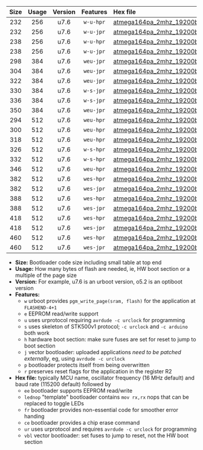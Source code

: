 |Size|Usage|Version|Features|Hex file|
|:-:|:-:|:-:|:-:|:--|
|232|256|u7.6|`w-u-hpr`|[atmega164pa_2mhz_19200bps_ur.hex](https://raw.githubusercontent.com/stefanrueger/urboot/main/bootloaders/atmega164pa/fcpu_2mhz/19200_bps/atmega164pa_2mhz_19200bps_ur.hex)|
|232|256|u7.6|`w-u-jpr`|[atmega164pa_2mhz_19200bps_ur_vbl.hex](https://raw.githubusercontent.com/stefanrueger/urboot/main/bootloaders/atmega164pa/fcpu_2mhz/19200_bps/atmega164pa_2mhz_19200bps_ur_vbl.hex)|
|238|256|u7.6|`w-u-hpr`|[atmega164pa_2mhz_19200bps_lednop_ur.hex](https://raw.githubusercontent.com/stefanrueger/urboot/main/bootloaders/atmega164pa/fcpu_2mhz/19200_bps/atmega164pa_2mhz_19200bps_lednop_ur.hex)|
|238|256|u7.6|`w-u-jpr`|[atmega164pa_2mhz_19200bps_lednop_ur_vbl.hex](https://raw.githubusercontent.com/stefanrueger/urboot/main/bootloaders/atmega164pa/fcpu_2mhz/19200_bps/atmega164pa_2mhz_19200bps_lednop_ur_vbl.hex)|
|298|384|u7.6|`weu-jpr`|[atmega164pa_2mhz_19200bps_ee_ur_vbl.hex](https://raw.githubusercontent.com/stefanrueger/urboot/main/bootloaders/atmega164pa/fcpu_2mhz/19200_bps/atmega164pa_2mhz_19200bps_ee_ur_vbl.hex)|
|304|384|u7.6|`weu-jpr`|[atmega164pa_2mhz_19200bps_ee_lednop_ur_vbl.hex](https://raw.githubusercontent.com/stefanrueger/urboot/main/bootloaders/atmega164pa/fcpu_2mhz/19200_bps/atmega164pa_2mhz_19200bps_ee_lednop_ur_vbl.hex)|
|322|384|u7.6|`weu-jpr`|[atmega164pa_2mhz_19200bps_ee_lednop_fr_ur_vbl.hex](https://raw.githubusercontent.com/stefanrueger/urboot/main/bootloaders/atmega164pa/fcpu_2mhz/19200_bps/atmega164pa_2mhz_19200bps_ee_lednop_fr_ur_vbl.hex)|
|330|384|u7.6|`w-s-jpr`|[atmega164pa_2mhz_19200bps_vbl.hex](https://raw.githubusercontent.com/stefanrueger/urboot/main/bootloaders/atmega164pa/fcpu_2mhz/19200_bps/atmega164pa_2mhz_19200bps_vbl.hex)|
|336|384|u7.6|`w-s-jpr`|[atmega164pa_2mhz_19200bps_lednop_vbl.hex](https://raw.githubusercontent.com/stefanrueger/urboot/main/bootloaders/atmega164pa/fcpu_2mhz/19200_bps/atmega164pa_2mhz_19200bps_lednop_vbl.hex)|
|350|384|u7.6|`weu-jpr`|[atmega164pa_2mhz_19200bps_ee_lednop_fr_ce_ur_vbl.hex](https://raw.githubusercontent.com/stefanrueger/urboot/main/bootloaders/atmega164pa/fcpu_2mhz/19200_bps/atmega164pa_2mhz_19200bps_ee_lednop_fr_ce_ur_vbl.hex)|
|294|512|u7.6|`weu-hpr`|[atmega164pa_2mhz_19200bps_ee_ur.hex](https://raw.githubusercontent.com/stefanrueger/urboot/main/bootloaders/atmega164pa/fcpu_2mhz/19200_bps/atmega164pa_2mhz_19200bps_ee_ur.hex)|
|300|512|u7.6|`weu-hpr`|[atmega164pa_2mhz_19200bps_ee_lednop_ur.hex](https://raw.githubusercontent.com/stefanrueger/urboot/main/bootloaders/atmega164pa/fcpu_2mhz/19200_bps/atmega164pa_2mhz_19200bps_ee_lednop_ur.hex)|
|318|512|u7.6|`weu-hpr`|[atmega164pa_2mhz_19200bps_ee_lednop_fr_ur.hex](https://raw.githubusercontent.com/stefanrueger/urboot/main/bootloaders/atmega164pa/fcpu_2mhz/19200_bps/atmega164pa_2mhz_19200bps_ee_lednop_fr_ur.hex)|
|326|512|u7.6|`w-s-hpr`|[atmega164pa_2mhz_19200bps.hex](https://raw.githubusercontent.com/stefanrueger/urboot/main/bootloaders/atmega164pa/fcpu_2mhz/19200_bps/atmega164pa_2mhz_19200bps.hex)|
|332|512|u7.6|`w-s-hpr`|[atmega164pa_2mhz_19200bps_lednop.hex](https://raw.githubusercontent.com/stefanrueger/urboot/main/bootloaders/atmega164pa/fcpu_2mhz/19200_bps/atmega164pa_2mhz_19200bps_lednop.hex)|
|346|512|u7.6|`weu-hpr`|[atmega164pa_2mhz_19200bps_ee_lednop_fr_ce_ur.hex](https://raw.githubusercontent.com/stefanrueger/urboot/main/bootloaders/atmega164pa/fcpu_2mhz/19200_bps/atmega164pa_2mhz_19200bps_ee_lednop_fr_ce_ur.hex)|
|382|512|u7.6|`wes-hpr`|[atmega164pa_2mhz_19200bps_ee.hex](https://raw.githubusercontent.com/stefanrueger/urboot/main/bootloaders/atmega164pa/fcpu_2mhz/19200_bps/atmega164pa_2mhz_19200bps_ee.hex)|
|382|512|u7.6|`wes-jpr`|[atmega164pa_2mhz_19200bps_ee_vbl.hex](https://raw.githubusercontent.com/stefanrueger/urboot/main/bootloaders/atmega164pa/fcpu_2mhz/19200_bps/atmega164pa_2mhz_19200bps_ee_vbl.hex)|
|388|512|u7.6|`wes-hpr`|[atmega164pa_2mhz_19200bps_ee_lednop.hex](https://raw.githubusercontent.com/stefanrueger/urboot/main/bootloaders/atmega164pa/fcpu_2mhz/19200_bps/atmega164pa_2mhz_19200bps_ee_lednop.hex)|
|388|512|u7.6|`wes-jpr`|[atmega164pa_2mhz_19200bps_ee_lednop_vbl.hex](https://raw.githubusercontent.com/stefanrueger/urboot/main/bootloaders/atmega164pa/fcpu_2mhz/19200_bps/atmega164pa_2mhz_19200bps_ee_lednop_vbl.hex)|
|418|512|u7.6|`wes-hpr`|[atmega164pa_2mhz_19200bps_ee_lednop_fr.hex](https://raw.githubusercontent.com/stefanrueger/urboot/main/bootloaders/atmega164pa/fcpu_2mhz/19200_bps/atmega164pa_2mhz_19200bps_ee_lednop_fr.hex)|
|418|512|u7.6|`wes-jpr`|[atmega164pa_2mhz_19200bps_ee_lednop_fr_vbl.hex](https://raw.githubusercontent.com/stefanrueger/urboot/main/bootloaders/atmega164pa/fcpu_2mhz/19200_bps/atmega164pa_2mhz_19200bps_ee_lednop_fr_vbl.hex)|
|460|512|u7.6|`wes-hpr`|[atmega164pa_2mhz_19200bps_ee_lednop_fr_ce.hex](https://raw.githubusercontent.com/stefanrueger/urboot/main/bootloaders/atmega164pa/fcpu_2mhz/19200_bps/atmega164pa_2mhz_19200bps_ee_lednop_fr_ce.hex)|
|460|512|u7.6|`wes-jpr`|[atmega164pa_2mhz_19200bps_ee_lednop_fr_ce_vbl.hex](https://raw.githubusercontent.com/stefanrueger/urboot/main/bootloaders/atmega164pa/fcpu_2mhz/19200_bps/atmega164pa_2mhz_19200bps_ee_lednop_fr_ce_vbl.hex)|

- **Size:** Bootloader code size including small table at top end
- **Usage:** How many bytes of flash are needed, ie, HW boot section or a multiple of the page size
- **Version:** For example, u7.6 is an urboot version, o5.2 is an optiboot version
- **Features:**
  + `w` urboot provides `pgm_write_page(sram, flash)` for the application at `FLASHEND-4+1`
  + `e` EEPROM read/write support
  + `u` uses urprotocol requiring `avrdude -c urclock` for programming
  + `s` uses skeleton of STK500v1 protocol; `-c urclock` and `-c arduino` both work
  + `h` hardware boot section: make sure fuses are set for reset to jump to boot section
  + `j` vector bootloader: uploaded applications *need to be patched externally*, eg, using `avrdude -c urclock`
  + `p` bootloader protects itself from being overwritten
  + `r` preserves reset flags for the application in the register R2
- **Hex file:** typically MCU name, oscillator frequency (16 MHz default) and baud rate (115200 default) followed by
  + `ee` bootloader supports EEPROM read/write
  + `lednop` "template" bootloader contains `mov rx,rx` nops that can be replaced to toggle LEDs
  + `fr` bootloader provides non-essential code for smoother error handing
  + `ce` bootloader provides a chip erase command
  + `ur` uses urprotocol and requires `avrdude -c urclock` for programming
  + `vbl` vector bootloader: set fuses to jump to reset, not the HW boot section

